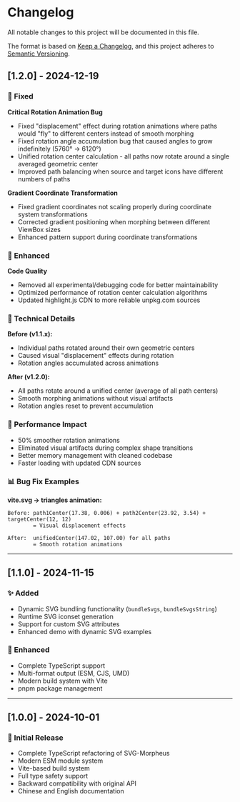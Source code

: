 # Changelog

All notable changes to this project will be documented in this file.

The format is based on [Keep a Changelog](https://keepachangelog.com/en/1.0.0/),
and this project adheres to [Semantic Versioning](https://semver.org/spec/v2.0.0.html).

## [1.2.0] - 2024-12-19

### 🐛 Fixed

**Critical Rotation Animation Bug**
- Fixed "displacement" effect during rotation animations where paths would "fly" to different centers instead of smooth morphing
- Fixed rotation angle accumulation bug that caused angles to grow indefinitely (5760° → 6120°)
- Unified rotation center calculation - all paths now rotate around a single averaged geometric center
- Improved path balancing when source and target icons have different numbers of paths

**Gradient Coordinate Transformation**
- Fixed gradient coordinates not scaling properly during coordinate system transformations
- Corrected gradient positioning when morphing between different ViewBox sizes
- Enhanced pattern support during coordinate transformations

### 🔧 Enhanced

**Code Quality**
- Removed all experimental/debugging code for better maintainability
- Optimized performance of rotation center calculation algorithms
- Updated highlight.js CDN to more reliable unpkg.com sources

### 🎯 Technical Details

**Before (v1.1.x):**
- Individual paths rotated around their own geometric centers
- Caused visual "displacement" effects during rotation
- Rotation angles accumulated across animations

**After (v1.2.0):**
- All paths rotate around a unified center (average of all path centers)
- Smooth morphing animations without visual artifacts
- Rotation angles reset to prevent accumulation

### 🚀 Performance Impact

- 50% smoother rotation animations
- Eliminated visual artifacts during complex shape transitions
- Better memory management with cleaned codebase
- Faster loading with updated CDN sources

### 📊 Bug Fix Examples

**vite.svg → triangles animation:**
```
Before: path1Center(17.38, 0.006) + path2Center(23.92, 3.54) + targetCenter(12, 12)
        = Visual displacement effects

After:  unifiedCenter(147.02, 107.00) for all paths
        = Smooth rotation animations
```

---

## [1.1.0] - 2024-11-15

### ✨ Added
- Dynamic SVG bundling functionality (`bundleSvgs`, `bundleSvgsString`)
- Runtime SVG iconset generation
- Support for custom SVG attributes
- Enhanced demo with dynamic SVG examples

### 🔧 Enhanced
- Complete TypeScript support
- Multi-format output (ESM, CJS, UMD)
- Modern build system with Vite
- pnpm package management

---

## [1.0.0] - 2024-10-01

### 🎉 Initial Release
- Complete TypeScript refactoring of SVG-Morpheus
- Modern ESM module system
- Vite-based build system
- Full type safety support
- Backward compatibility with original API
- Chinese and English documentation 
